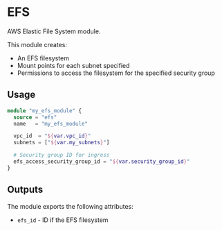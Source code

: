# EFS

AWS Elastic File System module.

This module creates:
- An EFS filesystem
- Mount points for each subnet specified
- Permissions to access the filesystem for the specified security group


## Usage

```tf
module "my_efs_module" {
  source = "efs"
  name   = "my_efs_module"

  vpc_id  = "${var.vpc_id}"
  subnets = ["${var.my_subnets}"]

  # Security group ID for ingress
  efs_access_security_group_id = "${var.security_group_id}"
}
```

## Outputs

The module exports the following attributes:

*   `efs_id` - ID if the EFS filesystem

